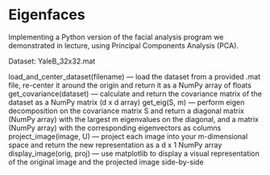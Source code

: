# Eigenfaces
Implementing a Python version of the facial analysis program we demonstrated in lecture, using Principal Components Analysis (PCA).

Dataset: YaleB_32x32.mat

load_and_center_dataset(filename) — load the dataset from a provided .mat file, re-center it around the origin and return it as a NumPy array of floats
get_covariance(dataset) — calculate and return the covariance matrix of the dataset as a NumPy matrix (d x d array)
get_eig(S, m) — perform eigen decomposition on the covariance matrix S and return a diagonal matrix (NumPy array) with the largest m eigenvalues on the diagonal, and a matrix (NumPy array) with the corresponding eigenvectors as columns
project_image(image, U) — project each image into your m-dimensional space and return the new representation as a d x 1 NumPy array
display_image(orig, proj) — use matplotlib to display a visual representation of the original image and the projected image side-by-side


